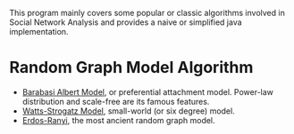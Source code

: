 This program mainly covers some popular or classic algorithms involved in Social Network Analysis and provides a naive or simplified java implementation.

# Random Graph Model Algorithm
* [Barabasi Albert Model](http://www.barabasilab.com/pubs/CCNR-ALB_Publications/199910-15_Science-Emergence/199910-15_Science-Emergence.pdf), or preferential attachment model. Power-law distribution and scale-free are its famous features.
* [Watts-Strogatz Model](http://worrydream.com/ScientificCommunicationAsSequentialArt/ScientificCommunicationAsSequentialArt.pdf), small-world (or six degree) model.
* [Erdos-Ranyi](http://snap.stanford.edu/class/cs224w-readings/erdos59random.pdf), the most ancient random graph model.